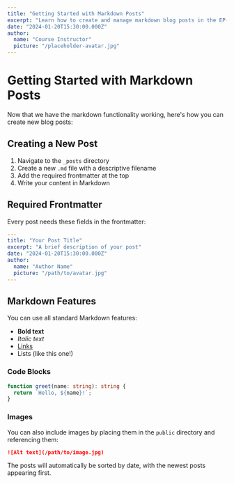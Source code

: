 ```yaml
---
title: "Getting Started with Markdown Posts"
excerpt: "Learn how to create and manage markdown blog posts in the EP-390 web application."
date: "2024-01-20T15:30:00.000Z"
author:
  name: "Course Instructor"
  picture: "/placeholder-avatar.jpg"
---
```


# Getting Started with Markdown Posts

Now that we have the markdown functionality working, here's how you can create new blog posts:

## Creating a New Post

1. Navigate to the `_posts` directory
2. Create a new `.md` file with a descriptive filename
3. Add the required frontmatter at the top
4. Write your content in Markdown

## Required Frontmatter

Every post needs these fields in the frontmatter:

```yaml
---
title: "Your Post Title"
excerpt: "A brief description of your post"
date: "2024-01-20T15:30:00.000Z"
author:
  name: "Author Name"
  picture: "/path/to/avatar.jpg"
---
```

## Markdown Features

You can use all standard Markdown features:

- **Bold text**
- *Italic text*
- [Links](https://example.com)
- Lists (like this one!)

### Code Blocks

```typescript
function greet(name: string): string {
  return `Hello, ${name}!`;
}
```

### Images

You can also include images by placing them in the `public` directory and referencing them:

```markdown
![Alt text](/path/to/image.jpg)
```

The posts will automatically be sorted by date, with the newest posts appearing first.
